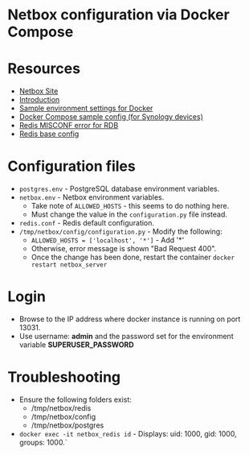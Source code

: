 Netbox configuration via Docker Compose
==============

# Resources
* [Netbox Site](https://github.com/netbox-community/netbox)
* [Introduction](https://netboxlabs.com/docs/netbox/en/stable/introduction/)
* [Sample environment settings for Docker](https://docs.linuxserver.io/images/docker-netbox/)
* [Docker Compose sample config (for Synology devices)](https://chochol.io/en/software/netbox-installation-guide-for-synology-on-docker-compose/)
* [Redis MISCONF error for RDB](https://stackoverflow.com/questions/60743175/docker-misconf-redis-is-configured-to-save-rdb-snapshots)
* [Redis base config](https://raw.githubusercontent.com/antirez/redis/4.0/redis.conf)

# Configuration files
* `postgres.env` - PostgreSQL database environment variables.
* `netbox.env` - Netbox environment variables.
    * Take note of `ALLOWED_HOSTS` - this seems to do nothing here.
    * Must change the value in the `configuration.py` file instead.
* `redis.conf` - Redis default configuration.
* `/tmp/netbox/config/configuration.py` - Modify the following:
    * `ALLOWED_HOSTS = ['localhost', '*']` - Add '*'
    * Otherwise, error message is shown "Bad Request 400".
    * Once the change has been done, restart the container `docker restart netbox_server`

# Login
* Browse to the IP address where docker instance is running on port 13031.
* Use username: **admin** and the password set for the environment variable **SUPERUSER_PASSWORD**

# Troubleshooting
* Ensure the following folders exist:
    * /tmp/netbox/redis
    * /tmp/netbox/config
    * /tmp/netbox/postgres
* `docker exec -it netbox_redis id` - Displays: uid: 1000, gid: 1000, groups: 1000.`
